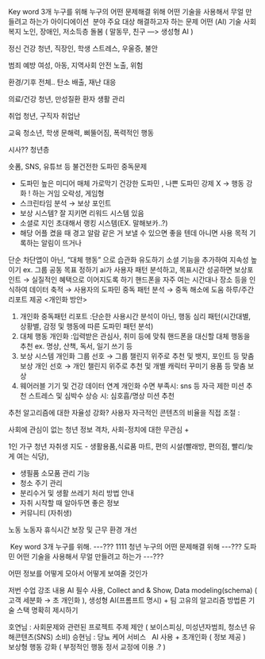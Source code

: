 Key word 3개
누구를 위해
누구의 어떤 문제해결 위해
어떤 기술을 사용해서
무얼 만들려고 하는가
아이디에이션
﻿
분야
주요 대상
해결하고자 하는 문제
어떤 (AI) 기술
사회 복지
노인, 장애인, 저소득층
돌봄 ( 말동무, 친구  —> 생성형 AI ) 

정신 건강
청년, 직장인, 학생
스트레스, 우울증, 불안

범죄 예방
여성, 아동, 지역사회
안전 노출, 위험

환경/기후
전체..
탄소 배출, 재난 대응

의료/건강
청년, 만성질환 환자 
생활 관리

취업
청년, 구직자
취업난

교육
청소년, 학생
문해력, 삐뚤어짐, 폭력적인 행동

시사?? 
청년층


숏폼, SNS, 유튜브 등 불건전한 도파민
중독문제
+ 도파민 높은 미디어 매체 가로막기 
건강한 도파민 , 나쁜 도파민
강제 X → 행동 강화 ! 하는 거임 
오락성, 게임형 
+ 스크린타임 분석 → 보상 포인트
+ 보상 시스템? 잘 지키면 리워드 시스템 있음 
+ 소셜로 지인 초대해서 랭킹 시스템(EX. 말해보카..?)
+ 해당 어플 켰을 때 경고 알람 같은 거 보낼 수 있으면 좋을 텐데 아니면 사용 목적 기록하는 알림이 뜨거나 


단순 차단앱이 아닌, “대체 행동” 으로 습관화 유도하기
소셜 기능을 추가하여 지속성 높이기
ex. 그룹 공동 목표 정하기
ai가 사용자 패턴 분석하고, 목표시간 성공하면 보상포인트 → 실질적인 혜택으로 이어지도록 하기
핸드폰을 자주 여는 시간대나 장소 등을 인식하여 데이터 축적 → 사용자의 도파민 중독 패턴 분석 → 중독 해소에 도움
하루/주간 리포트 제공
<개인화 방안>
1)  개인화 중독패턴 리포트
:단순한 사용시간 분석이 아닌, 행동 심리 패턴(시간대별, 상황별, 감정 및 행동에 따른 도파민 패턴 분석)
2) 대체 행동 개인화
:입력받은 관심사, 취미 등에 맞춰 핸드폰을 대신할 대체 행동을 추천 ex. 명상, 산책, 독서, 일기 쓰기 등
3) 보상 시스템 개인화
그룹 선호 → 그룹 챌린지 위주로 추천 및 뱃지, 포인트 등 맞춤 보상
개인 선호 → 개인 챌린지 위주로 추천 및 개별 캐릭터 꾸미기 용품 등 맞춤 보상
4) 웨어러블 기기 및 건강 데이터 연계 개인화
수면 부족시: sns 등 자극 제한 미션 추천
스트레스 및 심박수 상승 시: 심호흡/명상 미션 추천

추천 알고리즘에 대한 자율성 강화?
사용자 자극적인 콘텐츠의 비율을 직접 조절 : 


사회에 관심이 없는 청년 
정보 격차, 사회-정치에 대한 무관심 
+ 


1인 가구 청년
자취생 지도 - 생활용품,식료품 마트, 편의 시설(빨래방, 편의점, 빨리/늦게 여는 식당), 
+ 생필품 소모품 관리 기능
+ 청소 주기 관리
+ 분리수거 및 생활 쓰레기 처리 방법 안내
+ 자취 시작할 때 알아두면 좋은 정보
+ 커뮤니티 (자취생) 

노동
노동자
휴식시간 보장 및 근무 환경 개선

﻿
Key word 3개
누구를 위해.  ---??? 1111 
청년
누구의 어떤 문제해결 위해 ---???
 도파민 
어떤 기술을 사용해서 무얼 만들려고 하는가 ---??? 


 

어떤 정보를 
어떻게 모아서 
어떻게 보여줄 것인가

저번 수업 강조 내용 
AI 필수 사용, Collect and & Show, Data modeling(schema) ( 고객 세분화 → 초 개인화 ), 생성형 AI(프롬프트 명시) + 팀 고유의 알고리즘 방법론 
기술 스택 명확히 제시하기


호연님 : 사회문제와 관련된 프로젝트 주제 제안 ( 보이스피싱, 미성년자범죄, 청소년 유해콘텐츠(SNS) 소비)
승현님 : 당뇨 케어 서비스
﻿
﻿
AI 사용 + 초개인화 ( 정보 제공 )  
보상형 행동 강화 ( 부정적인 행동 정서 교정에 이용 .? ) 
